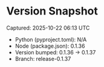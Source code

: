 # Version Snapshot

Captured: 2025-10-22 06:13 UTC

- Python (pyproject.toml): N/A
- Node (package.json):    0.1.36
- Version bumped: 0.1.36 → 0.1.37
- Branch: release-0.1.37
